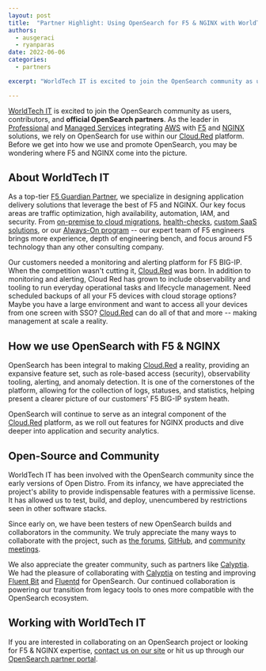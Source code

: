 ```yaml
---
layout: post
title:  "Partner Highlight: Using OpenSearch for F5 & NGINX with WorldTech IT"
authors:
  - ausgeraci
  - ryanparas
date: 2022-06-06
categories:
  - partners

excerpt: "WorldTech IT is excited to join the OpenSearch community as users, contributors, and official OpenSearch partners"

---
```


[WorldTech IT](https://wtit.com/) is excited to join the OpenSearch community as users, contributors, and **official OpenSearch partners**. As the leader in [Professional](https://wtit.com/f5-services/f5-professional-services-load-balancer-support/) and [Managed Services](https://wtit.com/f5-services/f5-managed-services/) integrating [AWS](https://wtit.com/migrate-f5-big-ip-to-aws/) with [F5](https://wtit.com/f5-products/) and [NGINX](https://wtit.com/nginx-professional-services/) solutions, we rely on OpenSearch for use within our [Cloud.Red](https://wtit.com/cloud-red/) platform. Before we get into how we use and promote OpenSearch, you may be wondering where F5 and NGINX come into the picture.

## About WorldTech IT

As a top-tier [F5 Guardian Partner](https://wtit.com/f5-guardian-partners/), we specialize in designing application delivery solutions that leverage the best of F5 and NGINX. Our key focus areas are traffic optimization, high availability, automation, IAM, and security. From [on-premise to cloud migrations](https://wtit.com/migrate-f5-big-ip-to-aws/), [health-checks](https://wtit.com/f5-services/f5-professional-services-load-balancer-support/), [custom SaaS solutions](https://wtit.com/migrate-f5-big-ip-to-aws/), or our [Always-On program](https://wtit.com/f5-services/f5-managed-services/f5-always-on-service/) -- our expert team of F5 engineers brings more experience, depth of engineering bench, and focus around F5 technology than any other consulting company.

Our customers needed a monitoring and alerting platform for F5 BIG-IP. When the competition wasn't cutting it, [Cloud.Red](https://wtit.com/cloud-red/) was born. In addition to monitoring and alerting, Cloud Red has grown to include observability and tooling to run everyday operational tasks and lifecycle management. Need scheduled backups of all your F5 devices with cloud storage options? Maybe you have a large environment and want to access all your devices from one screen with SSO? [Cloud.Red](https://wtit.com/cloud-red/) can do all of that and more -- making management at scale a reality.

## How we use OpenSearch with F5 & NGINX

OpenSearch has been integral to making [Cloud.Red](https://wtit.com/cloud-red/) a reality, providing an expansive feature set, such as role-based access (security), observability tooling, alerting, and anomaly detection. It is one of the cornerstones of the platform, allowing for the collection of logs, statuses, and statistics, helping present a clearer picture of our customers' F5 BIG-IP system heath.

OpenSearch will continue to serve as an integral component of the [Cloud.Red](https://wtit.com/cloud-red/) platform, as we roll out features for NGINX products and dive deeper into application and security analytics.

## Open-Source and Community

WorldTech IT has been involved with the OpenSearch community since the early versions of Open Distro. From its infancy, we have appreciated the project's ability to provide indispensable features with a permissive license. It has allowed us to test, build, and deploy, unencumbered by restrictions seen in other software stacks.

Since early on, we have been testers of new OpenSearch builds and collaborators in the community. We truly appreciate the many ways to collaborate with the project, such as [the forums](https://forum.opensearch.org/), [GitHub](https://github.com/opensearch-project/), and [community meetings](https://opensearch.org/events/).

We also appreciate the greater community, such as partners like [Calyptia](https://calyptia.com/). We had the pleasure of collaborating with [Calyptia](https://calyptia.com/) on testing and improving [Fluent Bit](https://fluentbit.io/) and [Fluentd](https://www.fluentd.org/) for OpenSearch. Our continued collaboration is powering our transition from legacy tools to ones more compatible with the OpenSearch ecosystem.

## Working with WorldTech IT

If you are interested in collaborating on an OpenSearch project or looking for F5 & NGINX expertise, [contact us on our site](https://wtit.com/contact-us/) or hit us up through our [OpenSearch partner portal](https://opensearch.org/partners/).
